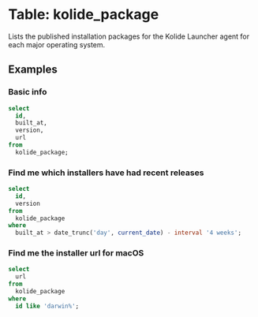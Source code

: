 # Table: kolide_package

Lists the published installation packages for the Kolide Launcher agent for each major operating system.

## Examples

### Basic info

```sql
select
  id,
  built_at,
  version,
  url
from
  kolide_package;
```

### Find me which installers have had recent releases

```sql
select
  id,
  version
from
  kolide_package
where
  built_at > date_trunc('day', current_date) - interval '4 weeks';
```

### Find me the installer url for macOS

```sql
select
  url
from
  kolide_package
where
  id like 'darwin%';
```
